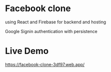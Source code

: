 # Facebook clone

using React and Firebase for backend and hosting

Google Signin authentication with persistence

# Live Demo

https://facebook-clone-3df97.web.app/
